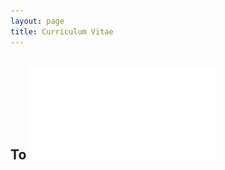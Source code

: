 ```yaml
---
layout: page
title: Curriculum Vitae
---
```


## To ![understand my path](/assets/MJ_Petit_CV.pdf)


